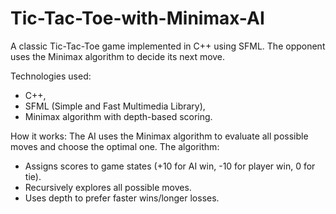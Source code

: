 # Tic-Tac-Toe-with-Minimax-AI
A classic Tic-Tac-Toe game implemented in C++ using SFML. The opponent uses the Minimax algorithm to decide its next move.

Technologies used:
- C++,
- SFML (Simple and Fast Multimedia Library),
- Minimax algorithm with depth-based scoring.

How it works:
The AI uses the Minimax algorithm to evaluate all possible moves and choose the optimal one. The algorithm:
- Assigns scores to game states (+10 for AI win, -10 for player win, 0 for tie).
- Recursively explores all possible moves.
- Uses depth to prefer faster wins/longer losses.


